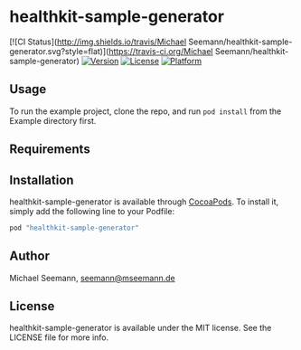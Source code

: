 # healthkit-sample-generator

[![CI Status](http://img.shields.io/travis/Michael Seemann/healthkit-sample-generator.svg?style=flat)](https://travis-ci.org/Michael Seemann/healthkit-sample-generator)
[![Version](https://img.shields.io/cocoapods/v/healthkit-sample-generator.svg?style=flat)](http://cocoapods.org/pods/healthkit-sample-generator)
[![License](https://img.shields.io/cocoapods/l/healthkit-sample-generator.svg?style=flat)](http://cocoapods.org/pods/healthkit-sample-generator)
[![Platform](https://img.shields.io/cocoapods/p/healthkit-sample-generator.svg?style=flat)](http://cocoapods.org/pods/healthkit-sample-generator)

## Usage

To run the example project, clone the repo, and run `pod install` from the Example directory first.

## Requirements

## Installation

healthkit-sample-generator is available through [CocoaPods](http://cocoapods.org). To install
it, simply add the following line to your Podfile:

```ruby
pod "healthkit-sample-generator"
```

## Author

Michael Seemann, seemann@mseemann.de

## License

healthkit-sample-generator is available under the MIT license. See the LICENSE file for more info.
